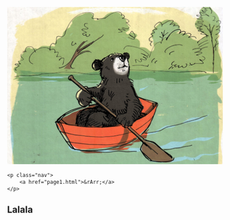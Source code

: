 <img src="img/cover.jpg"/>

    <p class="nav">
        <a href="page1.html">&rArr;</a>
    </p>
    
## Lalala
